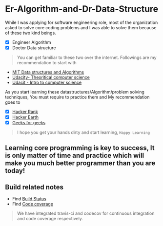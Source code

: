 # Er-Algorithm-and-Dr-Data-Structure
While I was applying for software engineering role, most of the organization asked to solve core coding problems and I was able to solve them because of these two kind beings.
- [x] Engineer Algorithm
- [x] Doctor Data structure

> You can get familiar to these two over the internet. Followings are my recommendation to start with
- [MIT Data structures and Algorithms](https://www.youtube.com/playlist?list=PLUl4u3cNGP61Oq3tWYp6V_F-5jb5L2iHb)
- [Udacity- Theoritical computer science](https://classroom.udacity.com/courses/cs313)
- [Udacit - Intro to computer science](https://classroom.udacity.com/courses/cs215)

As you start learning these datastructures/Algorithm/problem solving techniques, You must require to practice them and My recommendation goes to 

- [x] [Hacker Rank](https://www.hackerrank.com/dashboard)
- [x] [Hacker Earth](https://www.hackerearth.com/challenges/)
- [x] [Geeks for geeks](http://www.geeksforgeeks.org/)

> I hope you get your hands dirty and start learning, `Happy Learning`
## Learning core programming is key to success, It is only matter of time and practice which will make you much better programmer than you are today!


## Build related notes

- Find [Build Status](https://travis-ci.org/ankitsorathiya/Er-Algorithm-and-Dr-Data-Structure)
- Find [Code coverage](https://codecov.io/gh/ankitsorathiya/Er-Algorithm-and-Dr-Data-Structure)

> We have integrated travis-ci and codecov for continuous integration and code coverage respectively.
